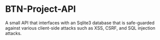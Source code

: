 # BTN-Project-API

A small API that interfaces with an Sqlite3 database that is safe-guarded against various client-side attacks such as XSS, CSRF, and SQL injection attacks. 

